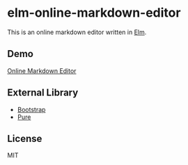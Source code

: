 # elm-online-markdown-editor

This is an online markdown editor written in [Elm](http://elm-lang.org/).

## Demo

[Online Markdown Editor](https://3tty0n.github.io/elm-online-markdown-editor/)

## External Library

- [Bootstrap](http://getbootstrap.com/)
- [Pure](http://purecss.io/)

## License

MIT
